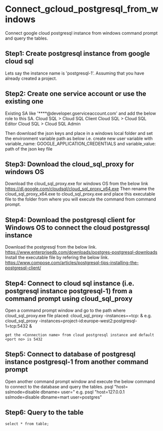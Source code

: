 # Connect_gcloud_postgresql_from_windows
Connect google cloud postgresql instance from windows command prompt and query the tables.


## Step1: Create postgresql instance from google cloud sql 
Lets say the instance name is 'postgresql-1'.  Assuming that you have already created a project. 

## Step2: Create one service account or use the existing one
Existing SA like '****@developer.gserviceaccount.com' 
and add the below role to this SA.
Cloud SQL > Cloud SQL Client
Cloud SQL > Cloud SQL Editor
Cloud SQL > Cloud SQL Admin 

Then download the json keys and place in a windows local folder and set the environment variable path as below
i.e. create new user variable with variable_name: GOOGLE_APPLICATION_CREDENTIALS and variable_value: path of the json key file

## Step3: Download the cloud_sql_proxy for windows OS
Download the cloud_sql_proxy.exe for windows OS from the below link
	https://dl.google.com/cloudsql/cloud_sql_proxy_x64.exe
Then rename the cloud_sql_proxy_x64.exe to cloud_sql_proxy.exe  and place this executable file to the folder from where you will execute the command from command prompt.

## Step4: Download the postgresql client for Windows OS to connect the cloud postgressql instance
Download the postgresql from the below link.
	https://www.enterprisedb.com/downloads/postgres-postgresql-downloads
Install the executable file by refering the below link.
	https://www.compose.com/articles/postgresql-tips-installing-the-postgresql-client/

## Step4: Connect to cloud sql instance (i.e. postgresql instance postgresql-1) from a command prompt using cloud_sql_proxy
Open a command prompt window and go to the path where cloud_sql_proxy.exe file placed:
	cloud_sql_proxy -instances=<Connection name>=tcp:<port no> &
	e.g.  cloud_sql_proxy -instances=project-id:europe-west2:postgresql-1=tcp:5432 &
	
	get the <Connection name> from cloud postgresql instance and default <port no> is 5432
	
## Step5: Connect to database of postgresql instance postgresql-1 from another command prompt	
Open another command prompt window 	and execute the below command to connect to the database and query the tables.
	psql "host=<default ip of cloud_sql_proxy> sslmode=disable dbname=<database name> user=<user name>"
	e.g. psql "host=127.0.0.1 sslmode=disable dbname=mart user=postgres"
	
## Step6: Query to the table
	select * from table;


















